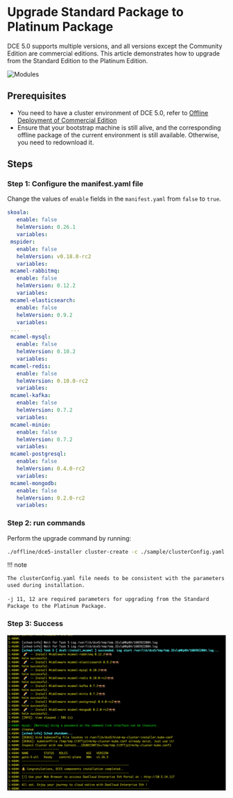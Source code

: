 # Upgrade Standard Package to Platinum Package

DCE 5.0 supports multiple versions, and all versions except the Community Edition are commercial editions. This article demonstrates how to upgrade from the Standard Edition to the Platinum Edition.

![Modules](https://docs.daocloud.io/daocloud-docs-images/docs/en/docs/images/dce-modules04.jpg)

## Prerequisites

- You need to have a cluster environment of DCE 5.0, refer to [Offline Deployment of Commercial Edition](commercial/start-install.md)
- Ensure that your bootstrap machine is still alive, and the corresponding offline package of the current environment is still available. Otherwise, you need to redownload it.

## Steps

### Step 1: Configure the manifest.yaml file

Change the values of `enable` fields in the `manifest.yaml` from `false` to `true`.

```yaml
skoala:
   enable: false
   helmVersion: 0.26.1
   variables:
 mspider:
   enable: false
   helmVersion: v0.18.0-rc2
   variables:
 mcamel-rabbitmq:
   enable: false
   helmVersion: 0.12.2
   variables:
 mcamel-elasticsearch:
   enable: false
   helmVersion: 0.9.2
   variables:
 ...
 mcamel-mysql:
   enable: false
   helmVersion: 0.10.2
   variables:
 mcamel-redis:
   enable: false
   helmVersion: 0.10.0-rc2
   variables:
 mcamel-kafka:
   enable: false
   helmVersion: 0.7.2
   variables:
 mcamel-minio:
   enable: false
   helmVersion: 0.7.2
   variables:
 mcamel-postgresql:
   enable: false
   helmVersion: 0.4.0-rc2
   variables:
 mcamel-mongodb:
   enable: false
   helmVersion: 0.2.0-rc2
   variables:
```

### Step 2: run commands

Perform the upgrade command by running:

```bash
./offline/dce5-installer cluster-create -c ./sample/clusterConfig.yaml -m ./sample/manifest.yaml -j 11,12
```

!!! note

    The clusterConfig.yaml file needs to be consistent with the parameters used during installation.

    -j 11, 12 are required parameters for upgrading from the Standard Package to the Platinum Package.

### Step 3: Success

![upgrade](./commercial/images/succeed01.png)
